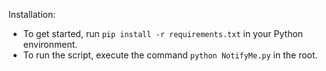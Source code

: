 
Installation:
* To get started, run ```pip install -r requirements.txt``` in your Python environment.
* To run the script, execute the command ```python NotifyMe.py``` in the root.
